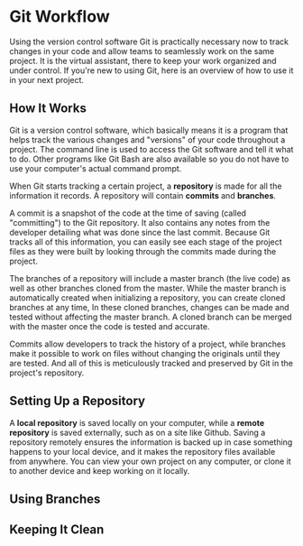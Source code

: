 # Git Workflow

Using the version control software Git is practically necessary now to track changes in your code and allow teams to seamlessly work on the same project. It is the virtual assistant, there to keep your work organized and under control. If you're new to using Git, here is an overview of how to use it in your next project.

## How It Works

Git is a version control software, which basically means it is a program that helps track the various changes and "versions" of your code throughout a project. The command line is used to access the Git software and tell it what to do. Other programs like Git Bash are also available so you do not have to use your computer's actual command prompt.

When Git starts tracking a certain project, a **repository** is made for all the information it records. A repository will contain **commits** and **branches**.

A commit is a snapshot of the code at the time of saving (called "committing") to the Git repository. It also contains any notes from the developer detailing what was done since the last commit. Because Git tracks all of this information, you can easily see each stage of the project files as they were built by looking through the commits made during the project.

The branches of a repository will include a master branch (the live code) as well as other branches cloned from the master. While the master branch is automatically created when initializing a repository, you can create cloned branches at any time, In these cloned branches, changes can be made and tested without affecting the master branch. A cloned branch can be merged with the master once the code is tested and accurate.

Commits allow developers to track the history of a project, while branches make it possible to work on files without changing the originals until they are tested. And all of this is meticulously tracked and preserved by Git in the project's repository.


## Setting Up a Repository




A **local repository** is saved locally on your computer, while a **remote repository** is saved externally, such as on a site like Github. Saving a repository remotely ensures the information is backed up in case something happens to your local device, and it makes the repository files available from anywhere. You can view your own project on any computer, or clone it to another device and keep working on it locally.  

## Using Branches
## Keeping It Clean
